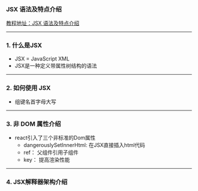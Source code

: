 ### JSX 语法及特点介绍
[教程地址：JSX 语法及特点介绍](http://www.jikexueyuan.com/course/969.html)

---
### 1. 什么是JSX
- JSX = JavaScript XML
- JSX是一种定义带属性树结构的语法

---
### 2. 如何使用 JSX
- 组键名首字母大写


---
### 3.  非 DOM 属性介绍
- react引入了三个非标准的Dom属性
  - dangerouslySetInnerHtml: 在JSX直接插入html代码
  - ref： 父组件引用子组件
  - key： 提高渲染性能

---
### 4. JSX解释器架构介绍

